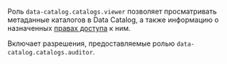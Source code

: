 Роль `data-catalog.catalogs.viewer` позволяет просматривать метаданные каталогов в Data Catalog, а также информацию о назначенных [правах доступа](../../../iam/concepts/access-control/index.md) к ним.

Включает разрешения, предоставляемые ролью `data-catalog.catalogs.auditor`.
